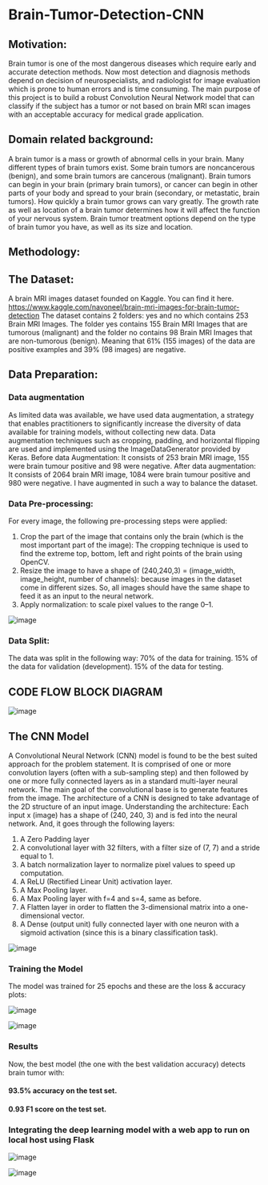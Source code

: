 # Brain-Tumor-Detection-CNN

## Motivation:
Brain tumor is one of the most dangerous diseases which require early and accurate detection methods. Now most detection and diagnosis methods depend on decision of neurospecialists, and radiologist for image evaluation which is prone to human errors and is time consuming. The main purpose of this project is to build a robust Convolution Neural Network model that can classify if the subject has a tumor or not based on brain MRI scan images with an acceptable accuracy for medical grade application.

## Domain related background:
A brain tumor is a mass or growth of abnormal cells in your brain.
Many different types of brain tumors exist. Some brain tumors are noncancerous (benign), and some brain tumors are cancerous (malignant). Brain tumors can begin in your brain (primary brain tumors), or cancer can begin in other parts of your body and spread to your brain (secondary, or metastatic, brain tumors).
How quickly a brain tumor grows can vary greatly. The growth rate as well as location of a brain tumor determines how it will affect the function of your nervous system.
Brain tumor treatment options depend on the type of brain tumor you have, as well as its size and location.

## Methodology:
## The Dataset:
A brain MRI images dataset founded on Kaggle. You can find it here. 
https://www.kaggle.com/navoneel/brain-mri-images-for-brain-tumor-detection 
The dataset contains 2 folders: yes and no which contains 253 Brain MRI Images. The folder yes contains 155 Brain MRI Images that are tumorous (malignant) and the folder no contains 98 Brain MRI Images that are non-tumorous (benign).
Meaning that 61% (155 images) of the data are positive examples and 39% (98 images) are negative.

## Data Preparation:
### Data augmentation 
As limited data was available, we have used data augmentation, a strategy that enables practitioners to significantly increase the diversity of data available for training models, without collecting new data.
Data augmentation techniques such as cropping, padding, and horizontal flipping are used and implemented using the ImageDataGenerator provided by Keras.
Before data Augmentation:
It consists of 253 brain MRI image, 155 were brain tumour positive and 98 were negative.
After data augmentation:
It consists of 2064 brain MRI image, 1084 were brain tumour positive and 980 were negative.
I have augmented in such a way to balance the dataset.

### Data Pre-processing:
For every image, the following pre-processing steps were applied:
1.	Crop the part of the image that contains only the brain (which is the most important part of the image): The cropping technique is used to find the extreme top, bottom, left and right points of the brain using OpenCV.
2.	Resize the image to have a shape of (240,240,3)
= (image_width, image_height, number of channels): because images in the dataset come in different sizes. So, all images should have the same shape to feed it as an input to the neural network.
3.	Apply normalization: to scale pixel values to the range 0–1.


![image](https://user-images.githubusercontent.com/46301535/118350084-8360f200-b572-11eb-9762-9cb0a8a2dff9.png)

### Data Split:
The data was split in the following way:
70% of the data for training.
15% of the data for validation (development).
15% of the data for testing.

## CODE FLOW BLOCK DIAGRAM

![image](https://user-images.githubusercontent.com/46301535/118350117-adb2af80-b572-11eb-9517-38de61f0a15b.png)

## The CNN Model
A Convolutional Neural Network (CNN) model is found to be the best suited approach for the problem statement. It is comprised of one or more convolution layers (often with a sub-sampling step) and then followed by one or more fully connected layers as in a standard multi-layer neural network. The main goal of the convolutional base is to generate features from the image. The architecture of a CNN is designed to take advantage of the 2D structure of an input image.
Understanding the architecture:
Each input x (image) has a shape of (240, 240, 3) and is fed into the neural network. And, it goes through the following layers:
1.	A Zero Padding layer 
2.	A convolutional layer with 32 filters, with a filter size of (7, 7) and a stride equal to 1.
3.	A batch normalization layer to normalize pixel values to speed up computation.
4.	A ReLU (Rectified Linear Unit) activation layer.
5.	A Max Pooling layer.
6.	A Max Pooling layer with f=4 and s=4, same as before. 
7.	A Flatten layer in order to flatten the 3-dimensional matrix into a one-dimensional vector.
8.	A Dense (output unit) fully connected layer with one neuron with a sigmoid activation (since this is a binary classification task).

![image](https://user-images.githubusercontent.com/46301535/118350143-d470e600-b572-11eb-85d9-09083eed7d98.png)

### Training the Model
The model was trained for 25 epochs and these are the loss & accuracy plots:

![image](https://user-images.githubusercontent.com/46301535/118350156-e3579880-b572-11eb-9ae9-9e405de2d347.png)

![image](https://user-images.githubusercontent.com/46301535/118350163-e9e61000-b572-11eb-9985-486a6cda224f.png)

### Results
Now, the best model (the one with the best validation accuracy) detects brain tumor with:
#### 93.5% accuracy on the test set.
#### 0.93 F1 score on the test set.

### Integrating the deep learning model with a web app to run on local host using Flask
![image](https://user-images.githubusercontent.com/46301535/118350193-0124fd80-b573-11eb-8174-26247c852ea5.png)

![image](https://user-images.githubusercontent.com/46301535/118350200-05e9b180-b573-11eb-9682-2b9d1cd242b4.png)




